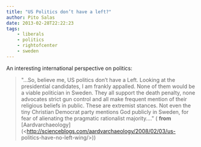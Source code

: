 ```yaml
---
title: "US Politics don’t have a left?"
author: Pito Salas
date: 2013-02-28T22:22:23
tags:
    - liberals
    - politics
    - rightofcenter
    - sweden
---
```




An interesting international perspective on politics:

> "…So, believe me, US politics don’t have a Left. Looking at the presidential
> candidates, I am frankly appalled. None of them would be a viable politician
> in Sweden. They all support the death penalty, none advocates strict gun
> control and all make frequent mention of their religious beliefs in public.
> These are extremist stances. Not even the tiny Christian Democrat party
> mentions God publicly in Sweden, for fear of alienating the pragmatic
> rationalist majority…." ( **from**
> [Aardvarchaeology](<http://scienceblogs.com/aardvarchaeology/2008/02/03/us-
> politics-have-no-left-wing/>))


